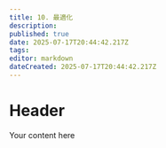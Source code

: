 ```yaml
---
title: 10. 最適化
description: 
published: true
date: 2025-07-17T20:44:42.217Z
tags: 
editor: markdown
dateCreated: 2025-07-17T20:44:42.217Z
---
```


# Header
Your content here